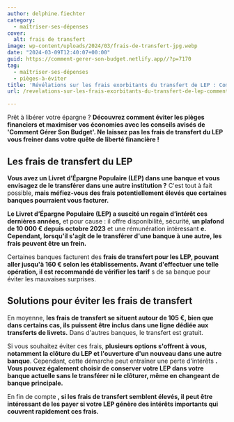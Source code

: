 ```yaml
---
author: delphine.fiechter
category:
  - maîtriser-ses-dépenses
cover:
  alt: frais de transfert
image: wp-content/uploads/2024/03/frais-de-transfert-jpg.webp
date: "2024-03-09T12:40:07+00:00"
guid: https://comment-gerer-son-budget.netlify.app//?p=7170
tag:
  - maîtriser-ses-dépenses
  - pièges-à-éviter
title: 'Révélations sur les frais exorbitants du transfert de LEP : Comment éviter d''être plumé !'
url: /revelations-sur-les-frais-exorbitants-du-transfert-de-lep-comment-eviter-detre-plume/

---
```

Prêt à libérer votre épargne ? **Découvrez comment éviter les pièges financiers et maximiser vos économies avec les conseils avisés de 'Comment Gérer Son Budget'. Ne laissez pas les frais de transfert du LEP vous freiner dans votre quête de liberté financière !**

## **Les frais de transfert du LEP**

**Vous avez un Livret d’Épargne Populaire (LEP) dans une banque et vous envisagez de le transférer dans une autre institution ?** C'est tout à fait possible, **mais méfiez-vous des frais potentiellement élevés que certaines banques pourraient vous facturer.**

**Le Livret d’Épargne Populaire (LEP) a suscité un regain d’intérêt ces dernières années,** et pour cause : il offre disponibilité, sécurité, **un plafond de 10 000 € depuis octobre 2023** et une rémunération intéressant **e. Cependant, lorsqu'il s'agit de le transférer d'une banque à une autre, les frais peuvent être un frein.**

Certaines banques facturent des **frais de transfert pour les LEP, pouvant aller jusqu'à 160 € selon les établissements. Avant d'effectuer une telle opération, il est recommandé de vérifier les tarif** s de sa banque pour éviter les mauvaises surprises.

## **Solutions pour éviter les frais de transfert**

En moyenne, **les frais de transfert se situent autour de 105 €, bien que dans certains cas, ils puissent être inclus dans une ligne dédiée aux transferts de livrets.** Dans d'autres banques, le transfert est gratuit.

Si vous souhaitez éviter ces frais, **plusieurs options s'offrent à vous, notamment la clôture du LEP et l'ouverture d'un nouveau dans une autre banque**. Cependant, cette démarche peut entraîner une perte d'intérêts **. Vous pouvez également choisir de conserver votre LEP dans votre banque actuelle sans le transférer ni le clôturer, même en changeant de banque principale.**

En fin de compte **, si les frais de transfert semblent élevés, il peut être intéressant de les payer si votre LEP génère des intérêts importants qui couvrent rapidement ces frais.**
